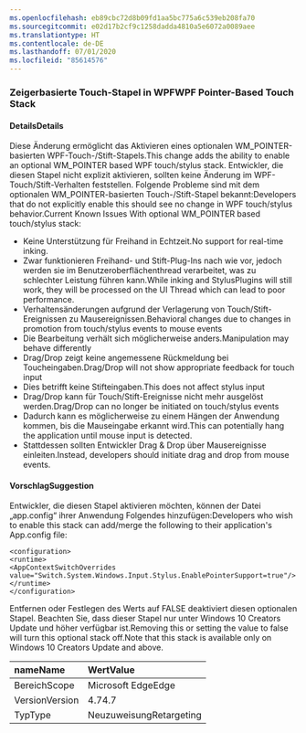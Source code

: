 ```yaml
---
ms.openlocfilehash: eb89cbc72d8b09fd1aa5bc775a6c539eb208fa70
ms.sourcegitcommit: e02d17b2cf9c1258dadda4810a5e6072a0089aee
ms.translationtype: HT
ms.contentlocale: de-DE
ms.lasthandoff: 07/01/2020
ms.locfileid: "85614576"
---
```

### <a name="wpf-pointer-based-touch-stack"></a><span data-ttu-id="80723-101">Zeigerbasierte Touch-Stapel in WPF</span><span class="sxs-lookup"><span data-stu-id="80723-101">WPF Pointer-Based Touch Stack</span></span>

#### <a name="details"></a><span data-ttu-id="80723-102">Details</span><span class="sxs-lookup"><span data-stu-id="80723-102">Details</span></span>

<span data-ttu-id="80723-103">Diese Änderung ermöglicht das Aktivieren eines optionalen WM_POINTER-basierten WPF-Touch-/Stift-Stapels.</span><span class="sxs-lookup"><span data-stu-id="80723-103">This change adds the ability to enable an optional WM_POINTER based WPF touch/stylus stack.</span></span>  <span data-ttu-id="80723-104">Entwickler, die diesen Stapel nicht explizit aktivieren, sollten keine Änderung im WPF-Touch/Stift-Verhalten feststellen. Folgende Probleme sind mit dem optionalen WM_POINTER-basierten Touch-/Stift-Stapel bekannt:</span><span class="sxs-lookup"><span data-stu-id="80723-104">Developers that do not explicitly enable this should see no change in WPF touch/stylus behavior.Current Known Issues With optional WM_POINTER based touch/stylus stack:</span></span>

- <span data-ttu-id="80723-105">Keine Unterstützung für Freihand in Echtzeit.</span><span class="sxs-lookup"><span data-stu-id="80723-105">No support for real-time inking.</span></span>
- <span data-ttu-id="80723-106">Zwar funktionieren Freihand- und Stift-Plug-Ins nach wie vor, jedoch werden sie im Benutzeroberflächenthread verarbeitet, was zu schlechter Leistung führen kann.</span><span class="sxs-lookup"><span data-stu-id="80723-106">While inking and StylusPlugins will still work, they will be processed on the UI Thread which can lead to poor performance.</span></span>
- <span data-ttu-id="80723-107">Verhaltensänderungen aufgrund der Verlagerung von Touch/Stift-Ereignissen zu Mausereignissen.</span><span class="sxs-lookup"><span data-stu-id="80723-107">Behavioral changes due to changes in promotion from touch/stylus events to mouse events</span></span>
- <span data-ttu-id="80723-108">Die Bearbeitung verhält sich möglicherweise anders.</span><span class="sxs-lookup"><span data-stu-id="80723-108">Manipulation may behave differently</span></span>
- <span data-ttu-id="80723-109">Drag/Drop zeigt keine angemessene Rückmeldung bei Toucheingaben.</span><span class="sxs-lookup"><span data-stu-id="80723-109">Drag/Drop will not show appropriate feedback for touch input</span></span>
- <span data-ttu-id="80723-110">Dies betrifft keine Stifteingaben.</span><span class="sxs-lookup"><span data-stu-id="80723-110">This does not affect stylus input</span></span>
- <span data-ttu-id="80723-111">Drag/Drop kann für Touch/Stift-Ereignisse nicht mehr ausgelöst werden.</span><span class="sxs-lookup"><span data-stu-id="80723-111">Drag/Drop can no longer be initiated on touch/stylus events</span></span>
- <span data-ttu-id="80723-112">Dadurch kann es möglicherweise zu einem Hängen der Anwendung kommen, bis die Mauseingabe erkannt wird.</span><span class="sxs-lookup"><span data-stu-id="80723-112">This can potentially hang the application until mouse input is detected.</span></span>
- <span data-ttu-id="80723-113">Stattdessen sollten Entwickler Drag & Drop über Mausereignisse einleiten.</span><span class="sxs-lookup"><span data-stu-id="80723-113">Instead, developers should initiate drag and drop from mouse events.</span></span>

#### <a name="suggestion"></a><span data-ttu-id="80723-114">Vorschlag</span><span class="sxs-lookup"><span data-stu-id="80723-114">Suggestion</span></span>

<span data-ttu-id="80723-115">Entwickler, die diesen Stapel aktivieren möchten, können der Datei „app.config“ ihrer Anwendung Folgendes hinzufügen:</span><span class="sxs-lookup"><span data-stu-id="80723-115">Developers who wish to enable this stack can add/merge the following to their application's App.config file:</span></span>

<pre><code class="lang-xml">&lt;configuration&gt;&#13;&#10;&lt;runtime&gt;&#13;&#10;&lt;AppContextSwitchOverrides value=&quot;Switch.System.Windows.Input.Stylus.EnablePointerSupport=true&quot;/&gt;&#13;&#10;&lt;/runtime&gt;&#13;&#10;&lt;/configuration&gt;&#13;&#10;</code></pre>

<span data-ttu-id="80723-116">Entfernen oder Festlegen des Werts auf FALSE deaktiviert diesen optionalen Stapel. Beachten Sie, dass dieser Stapel nur unter Windows 10 Creators Update und höher verfügbar ist.</span><span class="sxs-lookup"><span data-stu-id="80723-116">Removing this or setting the value to false will turn this optional stack off.Note that this stack is available only on Windows 10 Creators Update and above.</span></span>

| <span data-ttu-id="80723-117">name</span><span class="sxs-lookup"><span data-stu-id="80723-117">Name</span></span>    | <span data-ttu-id="80723-118">Wert</span><span class="sxs-lookup"><span data-stu-id="80723-118">Value</span></span>       |
|:--------|:------------|
| <span data-ttu-id="80723-119">Bereich</span><span class="sxs-lookup"><span data-stu-id="80723-119">Scope</span></span>   | <span data-ttu-id="80723-120">Microsoft Edge</span><span class="sxs-lookup"><span data-stu-id="80723-120">Edge</span></span>        |
| <span data-ttu-id="80723-121">Version</span><span class="sxs-lookup"><span data-stu-id="80723-121">Version</span></span> | <span data-ttu-id="80723-122">4.7</span><span class="sxs-lookup"><span data-stu-id="80723-122">4.7</span></span>         |
| <span data-ttu-id="80723-123">Typ</span><span class="sxs-lookup"><span data-stu-id="80723-123">Type</span></span>    | <span data-ttu-id="80723-124">Neuzuweisung</span><span class="sxs-lookup"><span data-stu-id="80723-124">Retargeting</span></span> |
